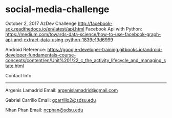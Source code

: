 # social-media-challenge
October 2, 2017 AzDev Challenge
http://facebook-sdk.readthedocs.io/en/latest/api.html
Facebook Api with Python: https://medium.com/towards-data-science/how-to-use-facebook-graph-api-and-extract-data-using-python-1839e19d6999

Android Reference: https://google-developer-training.gitbooks.io/android-developer-fundamentals-course-concepts/content/en/Unit%201/22_c_the_activity_lifecycle_and_managing_state.html

Contact Info
________________
Argenis Lamadrid
Email: argenislamadrid@gmail.com

Gabriel Carrillo
Email: gcarrillo2@sdsu.edu

Nhan Phan
Email: ncphan@sdsu.edu
